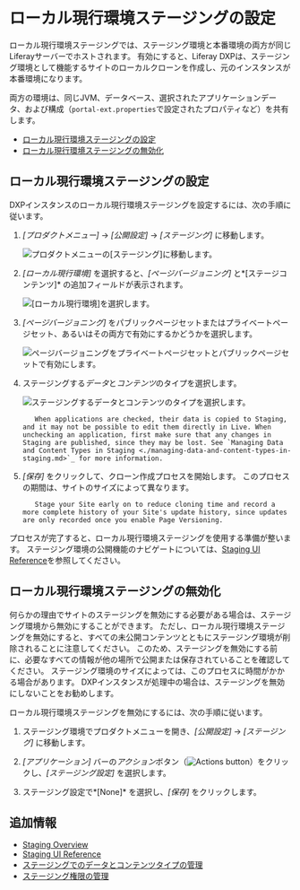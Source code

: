 # ローカル現行環境ステージングの設定

ローカル現行環境ステージングでは、ステージング環境と本番環境の両方が同じLiferayサーバーでホストされます。 有効にすると、Liferay DXPは、ステージング環境として機能するサイトのローカルクローンを作成し、元のインスタンスが本番環境になります。

両方の環境は、同じJVM、データベース、選択されたアプリケーションデータ、および構成（`portal-ext.properties`で設定されたプロパティなど）を共有します。

  - [ローカル現行環境ステージングの設定](#setting-up-local-live-staging)
  - [ローカル現行環境ステージングの無効化](#disabling-local-live-staging)

## ローカル現行環境ステージングの設定

DXPインスタンスのローカル現行環境ステージングを設定するには、次の手順に従います。

1.  *[プロダクトメニュー]* → *[公開設定]* → *[ステージング]* に移動します。

    ![プロダクトメニューの[ステージング]に移動します。](./configuring-local-live-staging/images/01.jpg)

2.  *[ローカル現行環境]* を選択すると、*[ページバージョニング]* と*[ステージコンテンツ]* の追加フィールドが表示されます。

    ![[ローカル現行環境]を選択します。](./configuring-local-live-staging/images/02.png)

3.  *[ページバージョニング]* をパブリックページセットまたはプライベートページセット、あるいはその両方で有効にするかどうかを選択します。

    ![ページバージョニングをプライベートページセットとパブリックページセットで有効にします。](./configuring-local-live-staging/images/03.png)

4.  ステージングする*データ*と*コンテンツ*のタイプを選択します。

    ![ステージングするデータとコンテンツのタイプを選択します。](./configuring-local-live-staging/images/04.png)

    ``` warning::
       When applications are checked, their data is copied to Staging, and it may not be possible to edit them directly in Live. When unchecking an application, first make sure that any changes in Staging are published, since they may be lost. See `Managing Data and Content Types in Staging <./managing-data-and-content-types-in-staging.md>`_ for more information.
    ```

5.  *[保存]* をクリックして、クローン作成プロセスを開始します。 このプロセスの期間は、サイトのサイズによって異なります。

    ``` tip::
       Stage your Site early on to reduce cloning time and record a more complete history of your Site's update history, since updates are only recorded once you enable Page Versioning.
    ```

プロセスが完了すると、ローカル現行環境ステージングを使用する準備が整います。 ステージング環境の公開機能のナビゲートについては、[Staging UI Reference](./staging-ui-reference.md)を参照してください。

## ローカル現行環境ステージングの無効化

何らかの理由でサイトのステージングを無効にする必要がある場合は、ステージング環境から無効にすることができます。 ただし、ローカル現行環境ステージングを無効にすると、すべての未公開コンテンツとともにステージング環境が削除されることに注意してください。 このため、ステージングを無効にする前に、必要なすべての情報が他の場所で公開または保存されていることを確認してください。 ステージング環境のサイズによっては、このプロセスに時間がかかる場合があります。 DXPインスタンスが処理中の場合は、ステージングを無効にしないことをお勧めします。

ローカル現行環境ステージングを無効にするには、次の手順に従います。

1.  ステージング環境でプロダクトメニューを開き、*[公開設定]* → *[ステージング]* に移動します。

2.  *[アプリケーション]* バーの*アクション*ボタン（![Actions button](../../../images/icon-actions.png)）をクリックし、*[ステージング設定]* を選択します。

3.  ステージング設定で*[None]* を選択し、*[保存]* をクリックします。

## 追加情報

  - [Staging Overview](./staging-overview.md)
  - [Staging UI Reference](./staging-ui-reference.md)
  - [ステージングでのデータとコンテンツタイプの管理](./managing-data-and-content-types-in-staging.md)
  - [ステージング権限の管理](./managing-staging-permissions.md)
